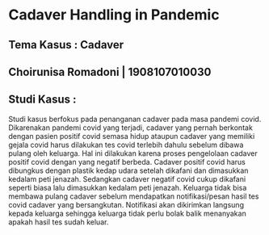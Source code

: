 # Cadaver Handling in Pandemic
 
 ## Tema Kasus : Cadaver
 ## Choirunisa Romadoni | 1908107010030
 
 ## Studi Kasus : 
Studi kasus berfokus pada penanganan cadaver pada masa pandemi covid. Dikarenakan pandemi covid yang terjadi, cadaver yang pernah berkontak dengan pasien positif covid semasa hidup ataupun cadaver yang memiliki gejala covid harus dilakukan tes covid terlebih dahulu sebelum dibawa pulang oleh keluarga. Hal ini dilakukan karena proses pengelolaan cadaver positif covid dengan yang negatif berbeda. Cadaver positif covid harus dibungkus dengan plastik kedap udara setelah dikafani dan dimasukkan kedalam peti jenazah. Sedangkan cadaver negatif covid cukup dikafani seperti biasa lalu dimasukkan kedalam peti jenazah. Keluarga tidak bisa membawa pulang cadaver sebelum mendapatkan notifikasi/pesan hasil tes covid cadaver yang bersangkutan. Notifikasi akan dikirimkan langsung kepada keluarga sehingga keluarga tidak perlu bolak balik menanyakan apakah hasil tes sudah keluar. 
